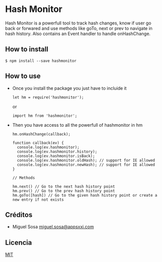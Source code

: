 # Hash Monitor

Hash Monitor is a powerfull tool to track hash changes, know if user go back or forwared and use methods like goTo, next or prev to navigate in hash history. Also contains an Event handler to handle onHashChange.

## How to install

```
$ npm install --save hashmonitor
```

## How to use

- Once you install the package you just have to incluide it

  ```
  let hm = require('hashmonitor');
  ```

  or

  ```
  import hm from 'hashmonitor';
  ```

- Then you have access to all the powerfull of hashmonitor in hm

  ```
  hm.onHashChange(callback);

  function callback(ev) {
    console.log(ev.hashmonitor);
    console.log(ev.hashmonitor.history);
    console.log(ev.hashmonitor.isBack);
    console.log(ev.hashmonitor.oldHash); // support for IE allowed
    console.log(ev.hashmonitor.newHash); // support for IE allowed
  }

  // Methods

  hm.next() // Go to the next hash history point
  hm.prev() // Go to the prev hash history point
  hm.goTo([hash]) // Go to the given hash history point or create a new entry if not exists
  ```

## Créditos

- Miguel Sosa <miguel.sosa@appsxxi.com>

## Licencia

[MIT](https://opensource.org/licenses/MIT)